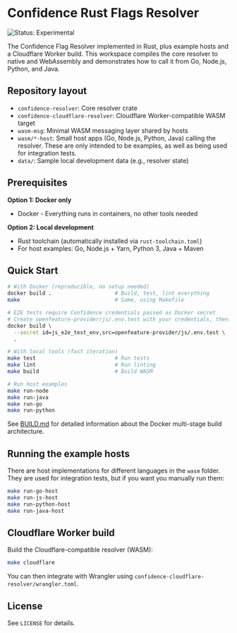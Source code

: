 # Confidence Rust Flags Resolver

![Status: Experimental](https://img.shields.io/badge/status-experimental-orange)

The Confidence Flag Resolver implemented in Rust, plus example hosts and a Cloudflare Worker build. This workspace compiles the core resolver to native and WebAssembly and demonstrates how to call it from Go, Node.js, Python, and Java.

## Repository layout

- `confidence-resolver`: Core resolver crate
- `confidence-cloudflare-resolver`: Cloudflare Worker-compatible WASM target
- `wasm-msg`: Minimal WASM messaging layer shared by hosts
- `wasm/*-host`: Small host apps (Go, Node.js, Python, Java) calling the resolver. These are only intended to be examples, as well as being used for integration tests.
- `data/`: Sample local development data (e.g., resolver state)

## Prerequisites

**Option 1: Docker only**
- Docker - Everything runs in containers, no other tools needed

**Option 2: Local development**
- Rust toolchain (automatically installed via `rust-toolchain.toml`)
- For host examples: Go, Node.js + Yarn, Python 3, Java + Maven

## Quick Start

```bash
# With Docker (reproducible, no setup needed)
docker build .                    # Build, test, lint everything
make                              # Same, using Makefile

# E2E tests require Confidence credentials passed as Docker secret
# Create openfeature-provider/js/.env.test with your credentials, then:
docker build \
  --secret id=js_e2e_test_env,src=openfeature-provider/js/.env.test \
  .

# With local tools (fast iteration)
make test                         # Run tests
make lint                         # Run linting
make build                        # Build WASM

# Run host examples
make run-node
make run-java
make run-go
make run-python
```

See [BUILD.md](BUILD.md) for detailed information about the Docker multi-stage build architecture.

## Running the example hosts

There are host implementations for different languages in the `wasm` folder.
They are used for integration tests, but if you want you manually run them:

```bash
make run-go-host
make run-js-host
make run-python-host
make run-java-host
```

## Cloudflare Worker build

Build the Cloudflare-compatible resolver (WASM):

```bash
make cloudflare
```

You can then integrate with Wrangler using `confidence-cloudflare-resolver/wrangler.toml`.

## License

See `LICENSE` for details.
